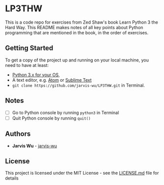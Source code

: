 # LP3THW

This is a code repo for exercises from Zed Shaw's book Learn Python 3 the Hard Way. This README makes notes of all key points about Python programming that are mentioned in the book, in the order of exercises.

## Getting Started

To get a copy of the project up and running on your local machine, you need to have at least:
* [Python 3.x for your OS](https://www.python.org/downloads/),
* A text editor, e.g. [Atom](https://atom.io) or [Sublime Text](https://www.sublimetext.com)
* `git clone https://github.com/jarvis-wu/LP3THW.git` in Terminal.

## Notes

- [ ] Go to Python console by running `python3` in Terminal
- [ ] Quit Python console by running `quit()`

## Authors

* **Jarvis Wu** - [jarvis-wu](https://github.com/jarvis-wu)

## License

This project is licensed under the MIT License - see the [LICENSE.md](LICENSE.md) file for details
